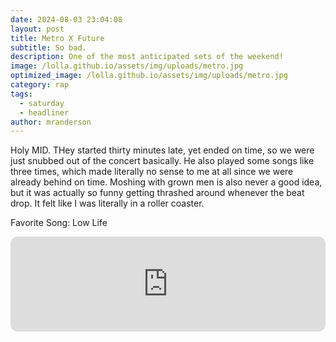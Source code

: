 ```yaml
---
date: 2024-08-03 23:04:08
layout: post
title: Metro X Future
subtitle: So bad.
description: One of the most anticipated sets of the weekend!
image: /lolla.github.io/assets/img/uploads/metro.jpg
optimized_image: /lolla.github.io/assets/img/uploads/metro.jpg
category: rap
tags:
  - saturday
  - headliner
author: mranderson
---
```


Holy MID. THey started thirty minutes late, yet ended on time, so we were just snubbed out of the concert basically. He also played some songs like three times, which made literally no sense to me at all since we were already behind on time. Moshing with grown men is also never a good idea, but it was actually so funny getting thrashed around whenever the beat drop. It felt like I was literally in a roller coaster.

Favorite Song: Low Life

<iframe style="border-radius:12px" src="https://open.spotify.com/embed/track/7EiZI6JVHllARrX9PUvAdX?utm_source=generator" width="100%" height="152" frameBorder="0" allowfullscreen="" allow="autoplay; clipboard-write; encrypted-media; fullscreen; picture-in-picture" loading="lazy"></iframe>